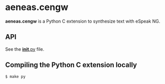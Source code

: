 # aeneas.cengw

**aeneas.cengw** is a Python C extension to synthesize text with eSpeak NG.

## API

See the [__init__.py](__init__.py) file.

## Compiling the Python C extension locally

```bash
$ make py
```
